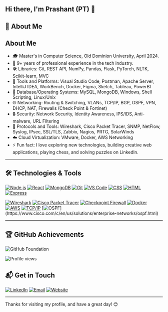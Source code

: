 ## Hi there, I'm Prashant (PT) 👋

## 🚀 About Me
## About Me

- 🎓 Master's in Computer Science, Old Dominion University, April 2024.
- 💼 9+ years of professional experience in the tech industry.
- 🛠️ Libraries: Git, REST API, NumPy, Pandas, Flask, PyTorch, NLTK, Scikit-learn, MVC
- 🧰 Tools and Platforms: Visual Studio Code, Postman, Apache Server, IntelliJ IDEA, WorkBench, Docker, Figma, Sketch, Tableau, PowerBI
- 💽 Database/Operating Systems: MySQL, MongoDB, Windows, Shell Scripting, Linux/Unix
- 🌐 Networking: Routing & Switching, VLANs, TCP/IP, BGP, OSPF, VPN, DHCP, NAT, Firewalls (Check Point & Fortinet)
- 🔒 Security: Network Security, Identity Awareness, IPS/IDS, Anti-malware, URL Filtering
- 📡 Protocols and Tools: Wireshark, Cisco Packet Tracer, SNMP, NetFlow, Syslog, IPsec, SSL/TLS, Zabbix, Nagios, PRTG, SolarWinds
- ☁️ Cloud Virtualization: VMware, Docker, AWS Networking
- ⚡ Fun fact: I love exploring new technologies, building creative web applications, playing chess, and solving puzzles on LinkedIn.

---

## 🛠️ Technologies & Tools
<!-- Development Badges -->
[![Node.js](https://img.shields.io/badge/Node.js-339933?logo=nodedotjs&logoColor=fff)](https://nodejs.org)
[![React](https://img.shields.io/badge/React-61DAFB?logo=react&logoColor=fff)](https://reactjs.org)
[![MongoDB](https://img.shields.io/badge/MongoDB-47A248?logo=mongodb&logoColor=fff)](https://www.mongodb.com)
[![Git](https://img.shields.io/badge/Git-F05032?logo=git&logoColor=fff)](https://git-scm.com)
[![VS Code](https://img.shields.io/badge/VS%20Code-007ACC?logo=visualstudiocode&logoColor=fff)](https://code.visualstudio.com)
[![CSS](https://img.shields.io/badge/CSS-1572B6?logo=css3&logoColor=fff)](https://developer.mozilla.org/en-US/docs/Web/CSS)
[![HTML](https://img.shields.io/badge/HTML-E34F26?logo=html5&logoColor=fff)](https://developer.mozilla.org/en-US/docs/Web/HTML)
[![Express](https://img.shields.io/badge/Express-000000?logo=express&logoColor=fff)](https://expressjs.com)
<!-- Networking Badges --> 
[![Wireshark](https://img.shields.io/badge/Wireshark-1676D2?logo=wireshark&logoColor=fff)](https://www.wireshark.org)
[![Cisco Packet Tracer](https://img.shields.io/badge/Cisco%20Packet%20Tracer-1A77B9?logo=cisco&logoColor=fff)](https://www.netacad.com/courses/cisco-packet-tracer)
[![Checkpoint Firewall](https://img.shields.io/badge/Firewall%20(Checkpoint)-5C0D40?logo=checkpoint&logoColor=fff)](https://www.checkpoint.com)
[![Docker](https://img.shields.io/badge/Docker-2496ED?logo=docker&logoColor=fff)](https://www.docker.com)
[![AWS](https://img.shields.io/badge/AWS-232F3E?logo=amazonaws&logoColor=fff)](https://aws.amazon.com)
[![TCP/IP](https://img.shields.io/badge/TCP%2FIP-0C6EC1?logo=itv&logoColor=fff)](https://www.cisco.com/c/en/us/solutions/enterprise-networks/tcp-ip.html)
[![OSPF](https://img.shields.io/badge/OSPF-005D93?logo=itv&logoColor=fff")](https://www.cisco.com/c/en/us/solutions/enterprise-networks/ospf.html)




---

## 🏆 GitHub Achievements
![GitHub Foundation](https://img.shields.io/badge/-GitHub%20Foundation-181717?logo=github&logoColor=fff)

![Profile views](https://komarev.com/ghpvc/?username=Badjedi04&color=blue&style=flat&label=Profile+views)

## 📬 Get in Touch

[![LinkedIn](https://img.shields.io/badge/-LinkedIn-blue?style=flat&logo=linkedin&logoColor=white)](https://linkedin.com/in/Badjedi04)
[![Email](https://img.shields.io/badge/-Email-D14836?style=flat&logo=gmail&logoColor=white)](mailto:tomar.p@aol.com)
[![Website](https://img.shields.io/badge/-Website-00A98F?style=flat&logo=internet-explorer&logoColor=white)](https://badjedi04.github.io)

---

Thanks for visiting my profile, and have a great day! 😊
